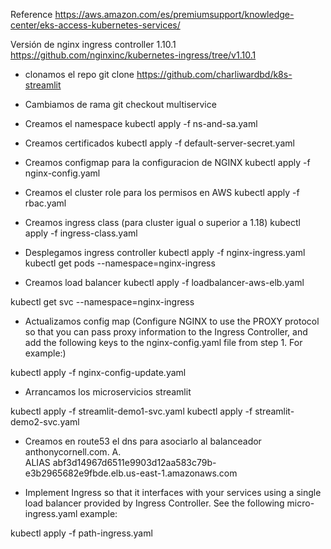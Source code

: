 Reference 
https://aws.amazon.com/es/premiumsupport/knowledge-center/eks-access-kubernetes-services/



Versión de nginx ingress controller 1.10.1
https://github.com/nginxinc/kubernetes-ingress/tree/v1.10.1

- clonamos el repo 
git clone https://github.com/charliwardbd/k8s-streamlit

- Cambiamos de rama
git checkout multiservice

- Creamos el namespace
    kubectl apply -f ns-and-sa.yaml

- Creamos certificados
    kubectl apply -f default-server-secret.yaml

- Creamos configmap para la configuracion de NGINX
kubectl apply -f nginx-config.yaml

- Creamos el cluster role para los permisos en AWS
kubectl apply -f rbac.yaml

- Creamos ingress class (para cluster igual o superior a 1.18)
kubectl apply -f ingress-class.yaml

- Desplegamos ingress controller
kubectl apply -f nginx-ingress.yaml
kubectl get pods --namespace=nginx-ingress


- Creamos load balancer
kubectl apply -f loadbalancer-aws-elb.yaml

kubectl get svc --namespace=nginx-ingress


- Actualizamos config map (Configure NGINX to use the PROXY protocol so that you can pass proxy information to the Ingress Controller, and add the following keys to the nginx-config.yaml file from step 1. For example:)

kubectl apply -f nginx-config-update.yaml

- Arrancamos los microservicios streamlit

kubectl apply -f streamlit-demo1-svc.yaml
kubectl apply -f streamlit-demo2-svc.yaml

- Creamos en route53 el dns para asociarlo al balanceador
anthonycornell.com.           A.    
ALIAS abf3d14967d6511e9903d12aa583c79b-e3b2965682e9fbde.elb.us-east-1.amazonaws.com 

- Implement Ingress so that it interfaces with your services using a single load balancer provided by Ingress Controller. See the following micro-ingress.yaml example:

kubectl apply -f path-ingress.yaml